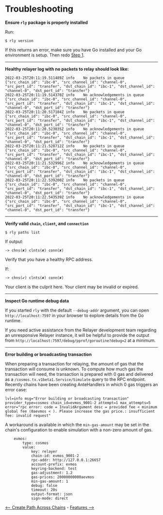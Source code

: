 # Troubleshooting


**Ensure `rly` package is properly installed**

   Run: 
   ```shell
   $ rly version
   ```

   If this returns an error, make sure you have Go installed and your Go environment is setup. Then redo [Step 1](#basic-usage---relaying-packets-across-chains).

---

 **Healthy relayer log with no packets to relay should look like:**

   ```log
2022-03-25T20:11:19.511489Z	info	No packets in queue	{"src_chain_id": "ibc-0", "src_channel_id": "channel-0", "src_port_id": "transfer", "dst_chain_id": "ibc-1", "dst_channel_id": "channel-0", "dst_port_id": "transfer"}
2022-03-25T20:11:19.514370Z	info	No acknowledgements in queue	{"src_chain_id": "ibc-0", "src_channel_id": "channel-0", "src_port_id": "transfer", "dst_chain_id": "ibc-1", "dst_channel_id": "channel-0", "dst_port_id": "transfer"}
2022-03-25T20:11:20.517184Z	info	No packets in queue	{"src_chain_id": "ibc-0", "src_channel_id": "channel-0", "src_port_id": "transfer", "dst_chain_id": "ibc-1", "dst_channel_id": "channel-0", "dst_port_id": "transfer"}
2022-03-25T20:11:20.523035Z	info	No acknowledgements in queue	{"src_chain_id": "ibc-0", "src_channel_id": "channel-0", "src_port_id": "transfer", "dst_chain_id": "ibc-1", "dst_channel_id": "channel-0", "dst_port_id": "transfer"}
2022-03-25T20:11:21.528712Z	info	No packets in queue	{"src_chain_id": "ibc-0", "src_channel_id": "channel-0", "src_port_id": "transfer", "dst_chain_id": "ibc-1", "dst_channel_id": "channel-0", "dst_port_id": "transfer"}
2022-03-25T20:11:21.532996Z	info	No acknowledgements in queue	{"src_chain_id": "ibc-0", "src_channel_id": "channel-0", "src_port_id": "transfer", "dst_chain_id": "ibc-1", "dst_channel_id": "channel-0", "dst_port_id": "transfer"}
2022-03-25T20:11:22.539200Z	info	No packets in queue	{"src_chain_id": "ibc-0", "src_channel_id": "channel-0", "src_port_id": "transfer", "dst_chain_id": "ibc-1", "dst_channel_id": "channel-0", "dst_port_id": "transfer"}
2022-03-25T20:11:22.543539Z	info	No acknowledgements in queue	{"src_chain_id": "ibc-0", "src_channel_id": "channel-0", "src_port_id": "transfer", "dst_chain_id": "ibc-1", "dst_channel_id": "channel-0", "dst_port_id": "transfer"}
```

---

**Verify valid `chain`, `client`, and `connection`**

```shell
$ rly paths list
```

If output:
```shell
-> chns(✘) clnts(✘) conn(✘)
```
Verify that you have a healthy RPC address. 

If:
```shell
-> chns(✔) clnts(✘) conn(✘)
```
Your client is the culprit here. Your client may be invalid or expired.

---

**Inspect Go runtime debug data**

If you started `rly` with the default `--debug-addr` argument,
you can open `http://localhost:7597` in your browser to explore details from the Go runtime.

If you need active assistance from the Relayer development team regarding an unresponsive Relayer instance,
it will be helpful to provide the output from `http://localhost:7597/debug/pprof/goroutine?debug=2` at a minimum.

---

**Error building or broadcasting transaction**

When preparing a transaction for relaying, the amount of gas that the transaction will consume is unknown.  To compute how much gas the transaction will need, the transaction is prepared with 0 gas and delivered as a `/cosmos.tx.v1beta1.Service/Simulate` query to the RPC endpoint.  Recently chains have been creating AnteHandlers in which 0 gas triggers an error case:

```
lvl=info msg="Error building or broadcasting transaction" provider_type=cosmos chain_id=evmos_9001-2 attempt=1 max_attempts=5 error="rpc error: code = InvalidArgument desc = provided fee < minimum global fee (0aevmos < ). Please increase the gas price.: insufficient fee: invalid request"
```

A workaround is available in which the `min-gas-amount` may be set in the chain's configuration to enable simulation with a non-zero amount of gas.

```
    evmos:
        type: cosmos
        value:
            key: relayer
            chain-id: evmos_9001-2
            rpc-addr: http://127.0.0.1:26657
            account-prefix: evmos
            keyring-backend: test
            gas-adjustment: 1.2
            gas-prices: 20000000000aevmos
            min-gas-amount: 1
            debug: false
            timeout: 20s
            output-format: json
            sign-mode: direct
```
[<-- Create Path Across Chains](create-path-across-chain.md) - [Features -->](./features.md)
